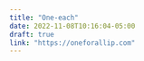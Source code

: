 ```yaml
---
title: "One-each"
date: 2022-11-08T10:16:04-05:00
draft: true
link: "https://oneforallip.com"
---
```


